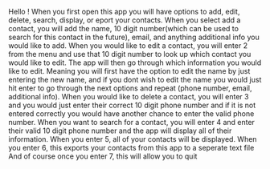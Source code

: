 Hello !
When you first open this app you will have options to add, edit, delete, search, display, or eport your contacts.
When you select add a contact, you will add the name, 10 digit number(which can be used to search for this contact in the future),
email, and anything additional info you would like to add.
When you would like to edit a contact, you will enter 2 from the menu and use that 10 digit number to look up which 
contact you would like to edit. The app will then go through which information you would like to edit.
Meaning you will first have the option to edit the name by just entering the new name, and if you dont wish to edit the name 
you would just hit enter to go through the next options and repeat (phone number, email, additional info).
When you would like to delete a contact, you will enter 3 and you would just enter their correct 10 digit phone number and if it is not
entered correctly you would have another chance to enter the valid phone number.
When you want to search for a contact, you will enter 4 and enter their valid 10 digit phone number  and the app will 
display all of their information.
When you enter 5, all of your contacts will be displayed.
When you enter 6, this exports your contacts from this app to a seperate text file
And of course once you enter 7, this will allow you to quit 
